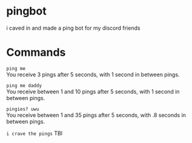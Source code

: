 # pingbot
i caved in and made a ping bot for my discord friends

# Commands
`ping me`  
You receive 3 pings after 5 seconds, with 1 second in between pings.

`ping me daddy`  
You receive between 1 and 10 pings after 5 seconds, with 1 second in between pings.

`pingies? uwu`  
You receive between 1 and 35 pings after 5 seconds, with .8 seconds in between pings.

`i crave the pings`
TBI
